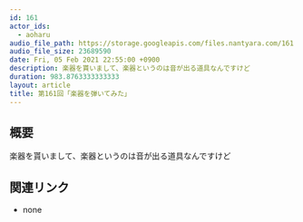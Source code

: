 ```yaml
---
id: 161
actor_ids:
  - aoharu
audio_file_path: https://storage.googleapis.com/files.nantyara.com/161.mp3
audio_file_size: 23689590
date: Fri, 05 Feb 2021 22:55:00 +0900
description: 楽器を貰いまして、楽器というのは音が出る道具なんですけど
duration: 983.8763333333333
layout: article
title: 第161回「楽器を弾いてみた」
---
```

## 概要

楽器を貰いまして、楽器というのは音が出る道具なんですけど

## 関連リンク

* none
